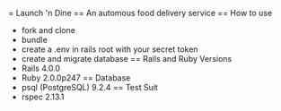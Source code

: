 = Launch 'n Dine
== An automous food delivery service
== How to use
* fork and clone
* bundle
* create a .env in rails root with your secret token
* create and migrate database
== Rails and Ruby Versions
* Rails 4.0.0
* Ruby 2.0.0p247
== Database
* psql (PostgreSQL) 9.2.4
== Test Suit
* rspec 2.13.1
